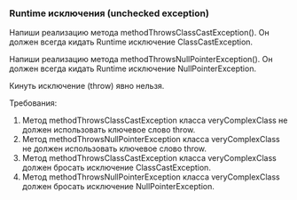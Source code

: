 
### Runtime исключения (unchecked exception)

Напиши реализацию метода methodThrowsClassCastException(). Он должен
всегда кидать Runtime исключение ClassCastException.

Напиши реализацию метода methodThrowsNullPointerException(). Он должен
всегда кидать Runtime исключение NullPointerException.

Кинуть исключение (throw) явно нельзя.


Требования:
1.	Метод methodThrowsClassCastException класса veryComplexClass не должен использовать ключевое слово throw.
2.	Метод methodThrowsNullPointerException класса veryComplexClass не должен использовать ключевое слово throw.
3.	Метод methodThrowsClassCastException класса veryComplexClass должен бросать исключение ClassCastException.
4.	Метод methodThrowsNullPointerException класса veryComplexClass должен бросать исключение NullPointerException.


